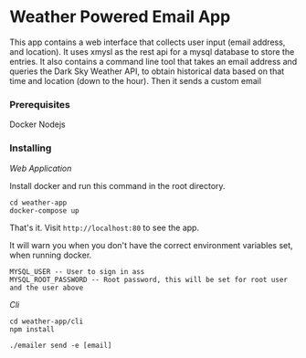 # Weather Powered Email App

This app contains a web interface that collects user input (email address, and location). It uses xmysl as the rest api for a mysql database to store the entries. It also contains a command line tool that takes an email address and queries the Dark Sky Weather API, to obtain historical data based on that time and location (down to the hour). Then it sends a custom email

### Prerequisites

Docker
Nodejs

### Installing

*Web Application*

Install docker and run this command in the root directory.

```
cd weather-app
docker-compose up
```

That's it. Visit `http://localhost:80` to see the app.

It will warn you when you don't have the correct environment variables set, when running docker.

```
MYSQL_USER -- User to sign in ass
MYSQL_ROOT_PASSWORD -- Root password, this will be set for root user and the user above
```


*Cli*

```
cd weather-app/cli
npm install
```

`./emailer send -e [email]`
